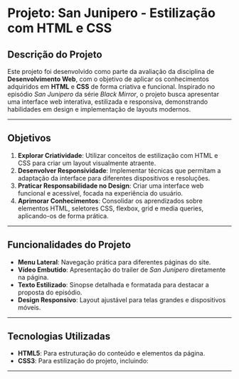 # Projeto: San Junipero - Estilização com HTML e CSS

## Descrição do Projeto
Este projeto foi desenvolvido como parte da avaliação da disciplina de **Desenvolvimento Web**, com o objetivo de aplicar os conhecimentos adquiridos em **HTML** e **CSS** de forma criativa e funcional. Inspirado no episódio *San Junipero* da série *Black Mirror*, o projeto busca apresentar uma interface web interativa, estilizada e responsiva, demonstrando habilidades em design e implementação de layouts modernos.

---

## Objetivos
1. **Explorar Criatividade**: Utilizar conceitos de estilização com HTML e CSS para criar um layout visualmente atraente.
2. **Desenvolver Responsividade**: Implementar técnicas que permitam a adaptação da interface para diferentes dispositivos e resoluções.
3. **Praticar Responsabilidade no Design**: Criar uma interface web funcional e acessível, focada na experiência do usuário.
4. **Aprimorar Conhecimentos**: Consolidar os aprendizados sobre elementos HTML, seletores CSS, flexbox, grid e media queries, aplicando-os de forma prática.

---

## Funcionalidades do Projeto
- **Menu Lateral**: Navegação prática para diferentes páginas do site.
- **Vídeo Embutido**: Apresentação do trailer de *San Junipero* diretamente na página.
- **Texto Estilizado**: Sinopse detalhada e formatada para destacar a proposta do episódio.
- **Design Responsivo**: Layout ajustável para telas grandes e dispositivos móveis.

---

## Tecnologias Utilizadas
- **HTML5**: Para estruturação do conteúdo e elementos da página.
- **CSS3**: Para estilização do projeto, incluindo:

---


